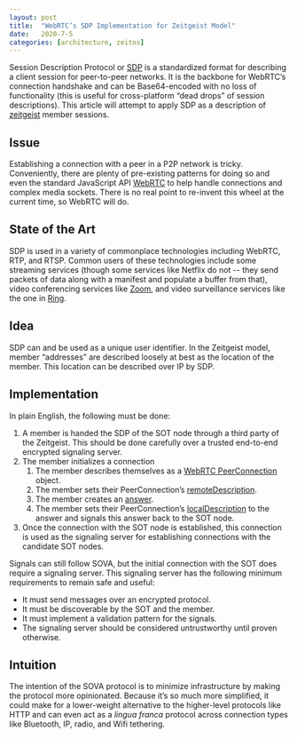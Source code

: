 ```yaml
---
layout: post
title:  "WebRTC’s SDP Implementation for Zeitgeist Model"
date:   2020-7-5
categories: [architecture, zeitns]
---
```


Session Description Protocol or [SDP](https://webrtchacks.com/sdp-anatomy/) is a standardized format for describing a client session for peer-to-peer networks. It is the backbone for WebRTC’s connection handshake and can be Base64-encoded with no loss of functionality (this is useful for cross-platform “dead drops” of session descriptions). This article will attempt to apply SDP as a description of [zeitgeist](https://ideas.alexshukhman.com/architecture/2020/06/14/zeitgeist-model.html) member sessions.

## Issue

Establishing a connection with a peer in a P2P network is tricky. Conveniently, there are plenty of pre-existing patterns for doing so and even the standard JavaScript API [WebRTC](https://w3c.github.io/webrtc-pc/) to help handle connections and complex media sockets. There is no real point to re-invent this wheel at the current time, so WebRTC will do.

## State of the Art

SDP is used in a variety of commonplace technologies including WebRTC, RTP, and RTSP. Common users of these technologies include some streaming services (though some services like Netflix do not -- they send packets of data along with a manifest and populate a buffer from that), video conferencing services like [Zoom](https://github.com/zoom/zoom-e2e-whitepaper/blob/master/zoom_e2e.pdf), and video surveillance services like the one in [Ring](https://support.ring.com/hc/en-us/articles/205385394-The-Protocols-and-Ports-Used-by-Ring-Devices).

## Idea

SDP can and be used as a unique user identifier. In the Zeitgeist model, member “addresses” are described loosely at best as the location of the member. This location can be described over IP by SDP.

## Implementation

In plain English, the following must be done:

1. A member is handed the SDP of the SOT node through a third party of the Zeitgeist. This should be done carefully over a trusted end-to-end encrypted signaling server.
2. The member initializes a connection
    1. The member describes themselves as a [WebRTC PeerConnection](https://developer.mozilla.org/en-US/docs/Web/API/RTCPeerConnection) object.
    2. The member sets their PeerConnection’s [remoteDescription](https://developer.mozilla.org/en-US/docs/Web/API/RTCPeerConnection/setRemoteDescription).
    3. The member creates an [answer](https://developer.mozilla.org/en-US/docs/Web/API/RTCPeerConnection/createAnswer).
    4. The member sets their PeerConnection’s [localDescription](https://developer.mozilla.org/en-US/docs/Web/API/RTCPeerConnection/setLocalDescription) to the answer and signals this answer back to the SOT node.
3. Once the connection with the SOT node is established, this connection is used as the signaling server for establishing connections with the candidate SOT nodes.

Signals can still follow SOVA, but the initial connection with the SOT does require a signaling server. This signaling server has the following minimum requirements to remain safe and useful:

*   It must send messages over an encrypted protocol.
*   It must be discoverable by the SOT and the member.
*   It must implement a validation pattern for the signals.
*   The signaling server should be considered untrustworthy until proven otherwise.

## Intuition

The intention of the SOVA protocol is to minimize infrastructure by making the protocol more opinionated. Because it’s so much more simplified, it could make for a lower-weight alternative to the higher-level protocols like HTTP and can even act as a _lingua franca_ protocol across connection types like Bluetooth, IP, radio, and Wifi tethering.

